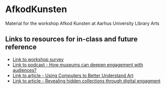 # AfkodKunsten
Material for the workshop Afkod Kunsten at Aarhus University Library Arts

## Links to resources for in-class and future reference
* [Link to workshop survey](https://www.survey-xact.dk/LinkCollector?key=UADDX2NWLPCN)
* [Link to podcast - How museums can deepen engagement with audiences?](https://www.theheritagelab.in/museum-digital-audience-engagement/)
* [Link to article - Using Computers to Better Understand Art](https://theconversation.com/using-computers-to-better-understand-art-56887)
* [Link to article - Revealing hidden collections through digital engagment](https://www.culturehive.co.uk/resources/revealing-hidden-collections-through-digital-engagement/)
